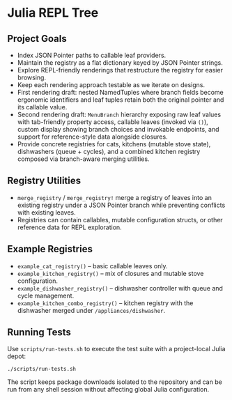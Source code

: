 # Julia REPL Tree

## Project Goals

- Index JSON Pointer paths to callable leaf providers.
- Maintain the registry as a flat dictionary keyed by JSON Pointer strings.
- Explore REPL-friendly renderings that restructure the registry for easier browsing.
- Keep each rendering approach testable as we iterate on designs.
- First rendering draft: nested NamedTuples where branch fields become ergonomic identifiers and leaf tuples retain both the original pointer and its callable value.
- Second rendering draft: `MenuBranch` hierarchy exposing raw leaf values with tab-friendly property access, callable leaves (invoked via `()`), custom display showing branch choices and invokable endpoints, and support for reference-style data alongside closures.
- Provide concrete registries for cats, kitchens (mutable stove state), dishwashers (queue + cycles), and a combined kitchen registry composed via branch-aware merging utilities.

## Registry Utilities

- `merge_registry` / `merge_registry!` merge a registry of leaves into an existing registry under a JSON Pointer branch while preventing conflicts with existing leaves.
- Registries can contain callables, mutable configuration structs, or other reference data for REPL exploration.

## Example Registries

- `example_cat_registry()` – basic callable leaves only.
- `example_kitchen_registry()` – mix of closures and mutable stove configuration.
- `example_dishwasher_registry()` – dishwasher controller with queue and cycle management.
- `example_kitchen_combo_registry()` – kitchen registry with the dishwasher merged under `/appliances/dishwasher`.

## Running Tests

Use `scripts/run-tests.sh` to execute the test suite with a
project-local Julia depot:

```
./scripts/run-tests.sh
```

The script keeps package downloads isolated to the repository and can be
run from any shell session without affecting global Julia configuration.
